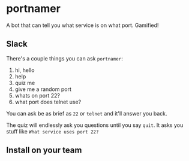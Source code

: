 # portnamer
A bot that can tell you what service is on what port. Gamified!

## Slack
There's a couple things you can ask `portnamer`:

1. hi, hello
2. help
3. quiz me
4. give me a random port
5. whats on port 22?
6. what port does telnet use?

You can ask be as brief as `22` or `telnet` and it'll answer you back.

The quiz will endlessly ask you questions until you say `quit`. It asks you stuff like `What service uses port 22?`

## Install on your team
